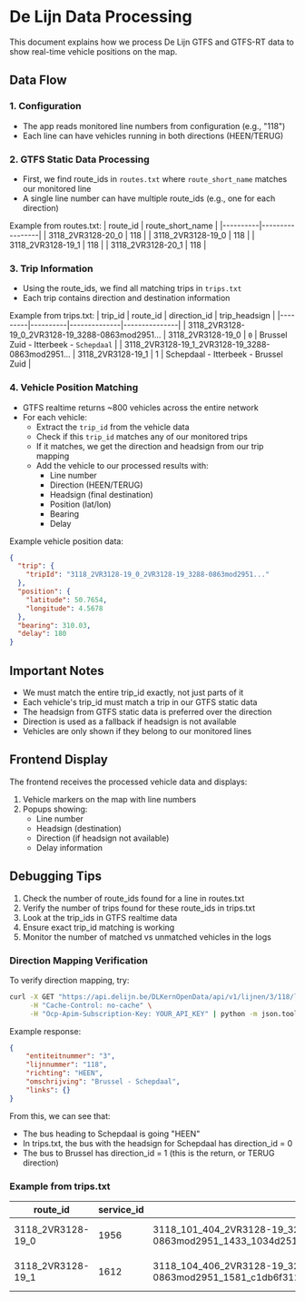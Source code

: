 # De Lijn Data Processing

This document explains how we process De Lijn GTFS and GTFS-RT data to show real-time vehicle positions on the map.

## Data Flow

### 1. Configuration
- The app reads monitored line numbers from configuration (e.g., "118")
- Each line can have vehicles running in both directions (HEEN/TERUG)

### 2. GTFS Static Data Processing
- First, we find route_ids in `routes.txt` where `route_short_name` matches our monitored line
- A single line number can have multiple route_ids (e.g., one for each direction)

Example from routes.txt:
| route_id | route_short_name |
|----------|-----------------|
| 3118_2VR3128-20_0 | 118 |
| 3118_2VR3128-19_0 | 118 |
| 3118_2VR3128-19_1 | 118 |
| 3118_2VR3128-20_1 | 118 |

### 3. Trip Information
- Using the route_ids, we find all matching trips in `trips.txt`
- Each trip contains direction and destination information

Example from trips.txt:
| trip_id | route_id | direction_id | trip_headsign |
|---------|----------|--------------|---------------|
| 3118_2VR3128-19_0_2VR3128-19_3288-0863mod2951... | 3118_2VR3128-19_0 | `0` | Brussel Zuid - Itterbeek - `Schepdaal` |
| 3118_2VR3128-19_1_2VR3128-19_3288-0863mod2951... | 3118_2VR3128-19_1 | 1 | Schepdaal - Itterbeek - Brussel Zuid |

### 4. Vehicle Position Matching
- GTFS realtime returns ~800 vehicles across the entire network
- For each vehicle:
  - Extract the `trip_id` from the vehicle data
  - Check if this `trip_id` matches any of our monitored trips
  - If it matches, we get the direction and headsign from our trip mapping
  - Add the vehicle to our processed results with:
    - Line number
    - Direction (HEEN/TERUG)
    - Headsign (final destination)
    - Position (lat/lon)
    - Bearing
    - Delay

Example vehicle position data:
```json
{
  "trip": {
    "tripId": "3118_2VR3128-19_0_2VR3128-19_3288-0863mod2951..."
  },
  "position": {
    "latitude": 50.7654,
    "longitude": 4.5678
  },
  "bearing": 310.03,
  "delay": 180
}
```

## Important Notes

- We must match the entire trip_id exactly, not just parts of it
- Each vehicle's trip_id must match a trip in our GTFS static data
- The headsign from GTFS static data is preferred over the direction
- Direction is used as a fallback if headsign is not available
- Vehicles are only shown if they belong to our monitored lines

## Frontend Display

The frontend receives the processed vehicle data and displays:
1. Vehicle markers on the map with line numbers
2. Popups showing:
   - Line number
   - Headsign (destination)
   - Direction (if headsign not available)
   - Delay information

## Debugging Tips

1. Check the number of route_ids found for a line in routes.txt
2. Verify the number of trips found for these route_ids in trips.txt
3. Look at the trip_ids in GTFS realtime data
4. Ensure exact trip_id matching is working
5. Monitor the number of matched vs unmatched vehicles in the logs 

### Direction Mapping Verification
To verify direction mapping, try:
```bash
curl -X GET "https://api.delijn.be/DLKernOpenData/api/v1/lijnen/3/118/lijnrichtingen/HEEN" \
     -H "Cache-Control: no-cache" \
     -H "Ocp-Apim-Subscription-Key: YOUR_API_KEY" | python -m json.tool
```

Example response:
```json
{
    "entiteitnummer": "3",
    "lijnnummer": "118",
    "richting": "HEEN",
    "omschrijving": "Brussel - Schepdaal",
    "links": {}
}
```

From this, we can see that:
- The bus heading to Schepdaal is going "HEEN"
- In trips.txt, the bus with the headsign for Schepdaal has direction_id = 0
- The bus to Brussel has direction_id = 1 (this is the return, or TERUG direction)
### Example from trips.txt
| route_id | service_id | trip_id | trip_headsign | trip_short_name | direction_id | block_id | shape_id |
|----------|------------|---------|---------------|-----------------|--------------|-----------|-----------|
| 3118_2VR3128-19_0 | 1956 | 3118_101_404_2VR3128-19_3288-0863mod2951_1433_1034d2511267a1e815e372681f1e12b05b4b5c774f7c15b855a68ba7a044d1c8 | Brussel Zuid - Itterbeek - `Schepdaal` | 101 | `0` | 3288-0863mod2951 | 3118404 |
| 3118_2VR3128-19_1 | 1612 | 3118_104_406_2VR3128-19_3288-0863mod2951_1581_c1db6f3129dc61c84f378eeca36d005d31a16fe7d4c45dec41ab0ad8a8576b7b | Schepdaal - Itterbeek - Brussel Zuid | 104 | 1 | 3288-0863mod2951 | 3118406 |

